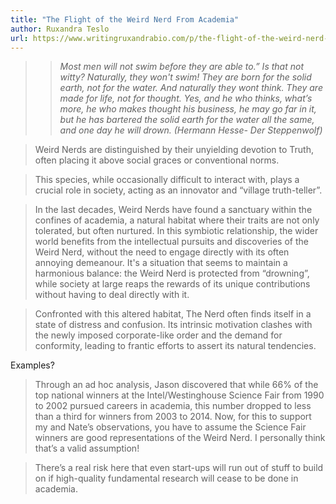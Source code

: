 ```yaml
---
title: "The Flight of the Weird Nerd From Academia"
author: Ruxandra Teslo
url: https://www.writingruxandrabio.com/p/the-flight-of-the-weird-nerd-from
---
```


> > *Most men will not swim before they are able to.” Is that not witty? Naturally, they won't swim! They are born for the solid earth, not for the water. And naturally they wont think. They are made for life, not for thought. Yes, and he who thinks, what’s more, he who makes thought his business, he may go far in it, but he has bartered the solid earth for the water all the same, and one day he will drown.*
>  *(Hermann Hesse- Der Steppenwolf)*


> Weird Nerds are distinguished by their unyielding devotion to Truth, often placing it above social graces or conventional norms.


> This species, while occasionally difficult to interact with, plays a crucial role in society, acting as an innovator and “village truth-teller”.


> In the last decades, Weird Nerds have found a sanctuary within the confines of academia, a natural habitat where their traits are not only tolerated, but often nurtured. In this symbiotic relationship, the wider world benefits from the intellectual pursuits and discoveries of the Weird Nerd, without the need to engage directly with its often annoying demeanour. It's a situation that seems to maintain a harmonious balance: the Weird Nerd is protected from “drowning”, while society at large reaps the rewards of its unique contributions without having to deal directly with it.


> Confronted with this altered habitat, The Nerd often finds itself in a state of distress and confusion. Its intrinsic motivation clashes with the newly imposed corporate-like order and the demand for conformity, leading to frantic efforts to assert its natural tendencies.

Examples?


> Through an ad hoc analysis, Jason discovered that while 66% of the top national winners at the Intel/Westinghouse Science Fair from 1990 to 2002 pursued careers in academia, this number dropped to less than a third for winners from 2003 to 2014. Now, for this to support my and Nate’s observations, you have to assume the Science Fair winners are good representations of the Weird Nerd. I personally think that’s a valid assumption!


> There’s a real risk here that even start-ups will run out of stuff to build on if high-quality fundamental research will cease to be done in academia.



